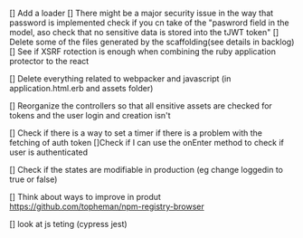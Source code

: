 [] Add a loader
[] There might be a major security issue in the way that password is implemented check if you cn take of the "paswrord field in the model, aso check that no sensitive data is stored into the tJWT token"
[]  Delete some of the files generated by the scaffolding(see details in backlog)
[] See if XSRF rotection is enough when combining the ruby application protector to the react

[] Delete everything related to webpacker and javascript (in application.html.erb and assets folder)

[] Reorganize the controllers so that all ensitive assets are checked for tokens and the user login and creation isn't

[] Check if there is a way to set a timer if there is a problem with the fetching of auth token
[]Check if I can use the onEnter method to check if user is authenticated

[] Check if the states are modifiable in production (eg change loggedin to true or false)

[] Think about ways to improve in produt https://github.com/topheman/npm-registry-browser

[] look at js teting (cypress jest)